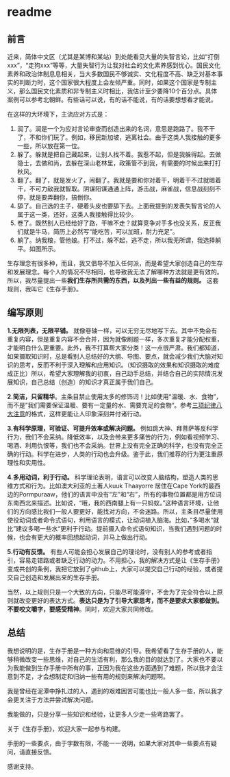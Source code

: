  
 # readme
 
 ## 前言
 近来，简体中文区（尤其是某博和某站）到处能看见大量的失智言论，比如“打倒xxx”，“走狗xxx”等等，大量失智行为让我对社会的文化素养感到忧心。国民文化素养和政治体制息息相关，当大多数国民不够诚实、文化程度不高、缺乏对基本事实的判断力时，这个国家很大程度上会左倾严重。同时，如果这个国家是专制主义，那么国民文化素质和非专制主义时相比，我估计至少要降10个百分点。具体案例可以参考北朝鲜。有些话可以说，有的话不能说，有的话要想想看才能说。

在这样的大环境下，主流应对方式是：

1. 润了。润是一个为应对言论审查而创造出来的名词，意思是跑路了。我不干了，不和你们玩了。例如，移民新加坡，逃离社会。由于这类人我接触的更多一些，所以放在第一位。
2. 躲了。躲就是把自己藏起来，让别人找不着。我惹不起，但是我躲得起。去做隐士，去做和尚，去躲在深山老林里，政策管不到我，有需要的时候出来打打秋风。
3. 翻了。翻了，就是发火了，闹翻了。我就是要和你对着干，明着干不过就暗着干，不可力敌我就智取。阴谋阳谋通通上阵，游击战，麻雀战，信息战刻刻不停，就是要弄翻你，搞倒你。
4. 舔了。自己选的主子，硬着头皮也要舔下去。上面我提到的发表失智言论的人属于这一类，还好，这类人我接触得比较少。
5. 卷了。既然别人已经给好了路，干嘛不走？就算竞争对手多也没关系，反正我们就是牛马，简历上必然写“能吃苦，可以加班，耐力充足”。
6. 躺了。纳我粮，管他娘。打不过，躲不起，逃不走，所以我无所谓，我选择躺平。如图所示。

 生存理念有很多种，而且，我又倡导不加入任何派，而是希望大家创造自己的生存和发展理念。每个人的情况不尽相同，也导致我无法了解哪种方法就是更有效的。所以，我尽量提出一些**我们生存所共需的东西，以及列出一些有益的规则。** 这套规则，我叫它《生存手册》。
 


 ## 编写原则

**1.无限列表，无限平铺。** 就像卷轴一样，可以无穷无尽地写下去。其中不免会有重复内容，但是重复内容不会合并，因为就像刷题一样，多次重复才能分配权重，才能明白什么更重要。此外，我不打算帮大家分类！这一点很严肃。我们都知道，如果摄取知识时，总是看别人总结好的大纲、导图、要点，就会减少我们大脑对知识的思考，反而不利于深入理解和应用知识。（知识摄取的效果和知识摄取的难度成正比）所以，希望大家理解我的初衷，自己动手总结，并结合自己的实际情况发展知识，自己总结（创造）的知识才真正属于我们自己。

**2.简洁，只留精华**。主条目禁止使用太多的修饰词！比如使用“温暖、水、食物”，而不是”我们需要保证温暖、要有一定量的水、需要充足的食物“。参考[三项纪律八大注意](https://www.baidu.com/s?wd=%E5%85%AB%E5%A4%A7%E6%B3%A8%E6%84%8F%E6%98%AF%E5%93%AA%E5%85%AB%E5%A4%A7%E7%BA%AA%E5%BE%8B)的格式，这样更能让人印象深刻并付诸行动。

**3.有科学原理，可验证、可提升效率或解决问题。** 例如跳大神、拜菩萨等反科学行为，我们不会采纳。降低效率，以及会带来更多痛苦的行为，例如看视频学习、喝酒、利用仇恨等，我们也不会采纳。世界上没有完全正确的科学，也没有完全正确的行动。科学在进步，人类的行动也会升级。鉴于此，我们推荐的行为更注重原理性和实用性。

**4.多用动词，利于行动。** 科学理论表明，语言可以改变人脑结构，塑造人类的思维方式和行为。比如澳大利亚的土著人kuuk Thaayorre 居住在Cape York的最西边的Pormpuraaw，他们的语言中没有“左”和“右”，所有的事物位置都是用方位词东南西北来描述。比如说，“哦，我的西南腿上有一只蚂蚁。”这种语言环境，让他们的方向感比我们一般人要更好，能找对方向，不会迷路。所以，主条目尽量使用使役动词或者命令式语句，利用语言的模式，让动词植入脑海。比如，”多喝水“就比”建议多喝一些水“更利于行动。提前摄入命令式语句知识，当我们遇到问题的时候，也会有更大的概率回想起动词，并马上做出行动。

**5.行动有反馈。** 有些人可能会担心发展自己的理论时，没有别人的参考或者指引，容易走错路或者缺乏行动的动力。不用担心，我的解决方式是让《生存手册》变成共创的条例，我把它放到了github上，大家可以提交自己行动的经验，或者提交自己创造和发展出来的生存手册。


当然，以上规则只是一个大致的方向，只能尽可能遵守，不会为了完全符合以上原则就改变更好的表达方式。**表达只是为了引导大家思考，而不是要求大家都做到。不要咬文嚼字，要感受精神**。同时，欢迎大家共同修改。





 ## 总结


 我想说明的是，生存手册是一种方向和思维的引导。我希望看了生存手册的人，能够稍微改变一些思维，对自己的生活有利，那么我的目的就达到了。大家也不要以为我能做到生存手册中所有的事，正因为我在这些方面遇到了难题，所以我才会注意到不足，才会想制定和归纳一些有用的规则来解决问题啊。

我是曾经在泥潭中挣扎过的人，遇到的艰难困苦可能也比一般人多一些，所以我才会更关注于方法并尝试解决问题。

我能做的，只是分享一些知识和经验，让更多人少走一些弯路罢了。

关于《生存手册》，欢迎大家一起参与构建。

手册的一些要点，由于字数有限，不能一一说明，如果大家对其中一些要点有疑问，请直接反馈。

感谢支持。
